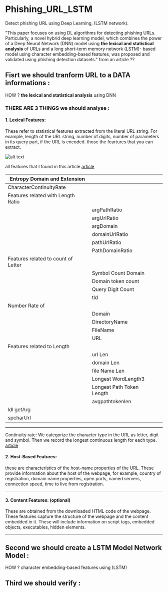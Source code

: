 # Phishing_URL_LSTM
Detect phishing URL using Deep Learning, (LSTM network).

"This paper focuses on using DL algorithms for detecting
phishing URLs. Particularly, a novel hybrid deep learning
model, which combines the power of a Deep Neural Network (DNN) model
using **the lexical and statistical analysis**
of URLs and a long short-term memory network (LSTM)-
based model using character embedding-based features,
was proposed and validated using phishing detection
datasets." from an article ??

## Fisrt we should tranform URL to a DATA informations :
  HOW ?  **the lexical and statistical analysis** using DNN

### THERE ARE 3 THINGS we should analyse :
  #### 1. Lexical Features:
  These refer to statistical features extracted from the literal URL string. For example, length of the URL string, number of digits, number of parameters in its query part, if the URL is encoded.
  those the feartures that you can extract.
  
  ![alt text](https://miro.medium.com/v2/resize:fit:1100/format:webp/1*laAcBkYX2GMMm7gJNGWwWQ.png)
  
  all features that I found in this article [article](https://sci-hub.st/https://link.springer.com/chapter/10.1007/978-3-319-46298-1_30)
  
| Entropy Domain and Extension        |                     |  |
|-------------------------------------|---------------------|--|
| CharacterContinuityRate             |                     |  |
| Features related with Length Ratio  |                     |  |
|                                     | argPathRatio        |  |
|                                     | argUrlRatio         |  |
|                                     | argDomain           |  |
|                                     | domainUrlRatio      |  |
|                                     | pathUrlRatio        |  |
|                                     | PathDomainRatio     |  |
| Features related to count of Letter |                     |  |
|                                     | Symbol Count Domain |  |
|                                     | Domain token count  |  |
|                                     | Query Digit Count   |  |
|                                     | tld                 |  |
| Number Rate of                      |                     |  |
|                                     | Domain              |  |
|                                     | DirectoryName       |  |
|                                     | FileName            |  |
|                                     | URL                 |  |
|Features related to Length           |                     |  |
|                                     | url Len             |  |
|                                     | domain Len          |  |
|                                     | file Name Len       |  |
|                                     | Longest WordLength3 |  |
|                                     | Longest Path Token Length           |  |
|                                     | avgpathtokenlen     |  |
|ldl getArg                           |                     |  |
|spcharUrl                            |                     |  |

  _______________
Continuity rate: We categorize the character type in the URL as letter, digit and symbol.
Then we record the longest continuous length for each type.   [article](https://sci-hub.st/https://onlinelibrary.wiley.com/doi/abs/10.1111/coin.12422)
  
  #### 2. Host-Based Features:
  these are characteristics of the host-name properties of the URL. These provide information about the host of the webpage, for example, country of registration, domain name properties, open ports, named servers, connection speed, time to live from registration.
  _______________
  
  #### 3. Content Features: (optional)
  These are obtained from the downloaded HTML code of the webpage. These features capture the structure of the webpage and the content embedded in it. These will include information on script tags, embedded objects, executables, hidden elements. 
  _______________

  
  
## Second we should create a LSTM Model Network Model :
  HOW ?  character embedding-based features using (LSTM) 
## Third we should verify :

